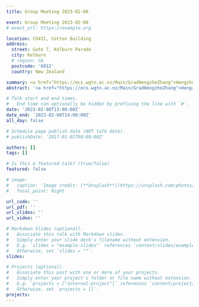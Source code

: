 ```yaml
---
title: Group Meeting 2023-02-08

event: Group Meeting 2023-02-08
# event_url: https://example.org

location: CO431, Cotton Building
address:
  street: Gate 7, Kelburn Parade
  city: Kelburn
  # region: CA
  postcode: '6012'
  country: New Zealand

summary: <a href="https://ecs.wgtn.ac.nz/Main/GradHengzheZhang">Hengzhe Zhang</a> will talk about genetic programming with bloat control.
abstract: '<a href="https://ecs.wgtn.ac.nz/Main/GradHengzheZhang">Hengzhe Zhang</a> will talk about genetic programming with bloat control.'

# Talk start and end times.
#   End time can optionally be hidden by prefixing the line with `#`.
date: '2023-02-08T13:00:00Z'
date_end: '2023-02-08T14:00:00Z'
all_day: false

# Schedule page publish date (NOT talk date).
# publishDate: '2017-01-01T00:00:00Z'

authors: []
tags: []

# Is this a featured talk? (true/false)
featured: false

# image:
#   caption: 'Image credit: [**Unsplash**](https://unsplash.com/photos/bzdhc5b3Bxs)'
#   focal_point: Right

url_code: ''
url_pdf: ''
url_slides: ''
url_video: ''

# Markdown Slides (optional).
#   Associate this talk with Markdown slides.
#   Simply enter your slide deck's filename without extension.
#   E.g. `slides = "example-slides"` references `content/slides/example-slides.md`.
#   Otherwise, set `slides = ""`.
slides:

# Projects (optional).
#   Associate this post with one or more of your projects.
#   Simply enter your project's folder or file name without extension.
#   E.g. `projects = ["internal-project"]` references `content/project/deep-learning/index.md`.
#   Otherwise, set `projects = []`.
projects:
---
```


<!-- Slides can be added in a few ways:

- **Create** slides using Wowchemy's [_Slides_](https://wowchemy.com/docs/managing-content/#create-slides) feature and link using `slides` parameter in the front matter of the talk file
- **Upload** an existing slide deck to `static/` and link using `url_slides` parameter in the front matter of the talk file
- **Embed** your slides (e.g. Google Slides) or presentation video on this page using [shortcodes](https://wowchemy.com/docs/writing-markdown-latex/).

Further event details, including page elements such as image galleries, can be added to the body of this page. -->
